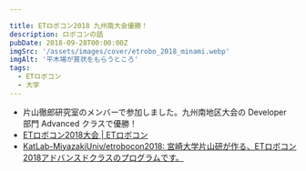 ```yaml
---

title: ETロボコン2018 九州南大会優勝！
description: ロボコンの話
pubDate: 2018-09-28T00:00:00Z
imgSrc: '/assets/images/cover/etrobo_2018_minami.webp'
imgAlt: '平木場が賞状をもらうところ'
tags:
  - ETロボコン
  - 大学
---
```


- 片山徹郎研究室のメンバーで参加しました。九州南地区大会の Developer 部門 Advanced クラスで優勝！
- [ETロボコン2018大会 | ETロボコン](https://www.etrobo.jp/2018archive)
- [KatLab-MiyazakiUniv/etrobocon2018: 宮崎大学片山研が作る、ETロボコン2018アドバンスドクラスのプログラムです。](https://github.com/KatLab-MiyazakiUniv/etrobocon2018)
